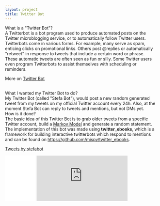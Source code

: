 ```yaml
---
layout: project
title: Twitter Bot
---
```


<div class="message">
  What is a "Twitter Bot"?
</div>
A Twitterbot is a bot program used to produce automated posts on the Twitter microblogging service, or to automatically follow Twitter users. Twitterbots come in various forms. For example, many serve as spam, enticing clicks on promotional links. Others post @replies or automatically "retweet" in response to tweets that include a certain word or phrase. These automatic tweets are often seen as fun or silly. Some Twitter users even program Twitterbots to assist themselves with scheduling or reminders.

More on <a href="https://en.wikipedia.org/wiki/Twitterbot" target="_blank">Twitter Bot</a>

<br>

<div class="message">
  What I wanted my Twitter Bot to do?
</div>
My Twitter Bot (called "Stefa Bot"), would post a new random generated tweet from my tweets on my official Twitter account every 24h. Also, at the moment Stefa Bot can reply to tweets and mentions, but not DMs yet.
<br>

<div class="message">
  How is it done?
</div>
The basic idea of this Twitter Bot is to grab older tweets from a specific Twitter account, build a <a href="https://en.wikipedia.org/wiki/Markov_model" target="_blank">Markov Model</a> and generate a random statement. The implementation of this bot was made using <b>twitter_ebooks</b>, which is a framework for building interactive twitterbots which respond to mentions and can be found on <a href="https://github.com/mispy/twitter_ebooks" target="_blank">https://github.com/mispy/twitter_ebooks</a>.
<br>

<a class="twitter-timeline" href="https://twitter.com/stefabot">Tweets by stefabot</a> <script async src="//platform.twitter.com/widgets.js" charset="utf-8"></script>



<iframe src="//www.facebook.com/plugins/share_button.php?href=http://stefanos990.com/projects/twitter-bot&amp;layout=button_count&amp;appId=460671367340473&amp;text=Twitter Bot" scrolling="no" frameborder="0" style="border:none; overflow:hidden; width:100px;" allowTransparency="true"></iframe>

<iframe id="tweet-button" allowtransparency="true" frameborder="0" scrolling="no" src="http://platform.twitter.com/widgets/tweet_button.html?via=stefanos990&amp;count=horizontal&amp;url=http://stefanos990.com/projects/twitter-bot&amp;text=Twitter Bot"></iframe>
</div>

<script>
  (function(i,s,o,g,r,a,m){i['GoogleAnalyticsObject']=r;i[r]=i[r]||function(){
  (i[r].q=i[r].q||[]).push(arguments)},i[r].l=1*new Date();a=s.createElement(o),
  m=s.getElementsByTagName(o)[0];a.async=1;a.src=g;m.parentNode.insertBefore(a,m)
  })(window,document,'script','//www.google-analytics.com/analytics.js','ga');

  ga('create', 'UA-58975019-1', 'auto');
  ga('send', 'pageview');

</script>